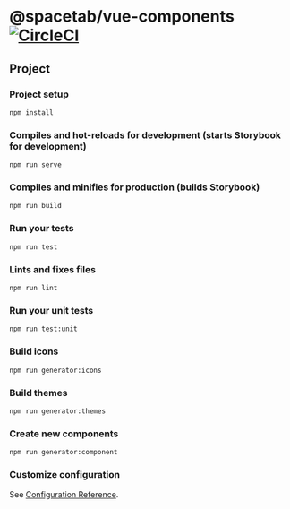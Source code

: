 # @spacetab/vue-components [![CircleCI](https://circleci.com/gh/spacetabs/vue-components.svg?style=svg)](https://circleci.com/gh/spacetabs/vue-components)

## Project

### Project setup
```
npm install
```

### Compiles and hot-reloads for development (starts Storybook for development) 
```
npm run serve
```

### Compiles and minifies for production (builds Storybook)
```
npm run build
```

### Run your tests
```
npm run test
```

### Lints and fixes files
```
npm run lint
```

### Run your unit tests
```
npm run test:unit
```

### Build icons
```
npm run generator:icons
```

### Build themes
```
npm run generator:themes
```

### Create new components
```
npm run generator:component
```

### Customize configuration
See [Configuration Reference](https://cli.vuejs.org/config/).
